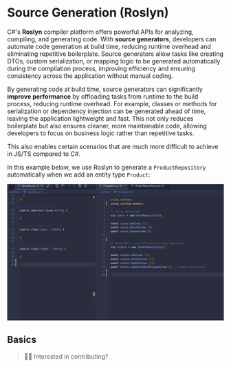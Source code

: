 # Source Generation (Roslyn)

C#'s **Roslyn** compiler platform offers powerful APIs for analyzing, compiling, and generating code. With **source generators**, developers can automate code generation at build time, reducing runtime overhead and eliminating repetitive boilerplate. Source generators allow tasks like creating DTOs, custom serialization, or mapping logic to be generated automatically during the compilation process, improving efficiency and ensuring consistency across the application without manual coding.

By generating code at build time, source generators can significantly **improve performance** by offloading tasks from runtime to the build process, reducing runtime overhead. For example, classes or methods for serialization or dependency injection can be generated ahead of time, leaving the application lightweight and fast. This not only reduces boilerplate but also ensures cleaner, more maintainable code, allowing developers to focus on business logic rather than repetitive tasks.

This also enables certain scenarios that are much more difficult to achieve in JS/TS compared to C#.

In this example below, we use Roslyn to generate a `ProductRepository` automatically when we add an entity type `Product`:

![Roslyn in action](../../assets/generate-code-2.gif)

## Basics

> 👋🏼 Interested in contributing?
